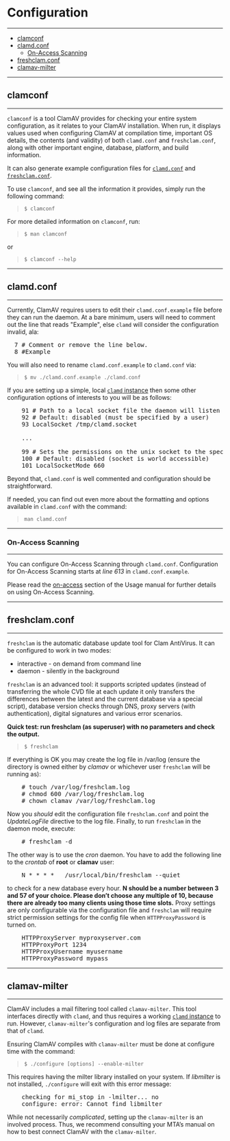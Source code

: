# Configuration

---

<!-- TOC depthFrom:2 depthTo:6 withLinks:1 updateOnSave:1 orderedList:0 -->

- [clamconf](#clamconf)
- [clamd.conf](#clamdconf)
	- [On-Access Scanning](#on-access-scanning)
- [freshclam.conf](#freshclamconf)
- [clamav-milter](#clamav-milter)

<!-- /TOC -->

---

## clamconf

---

`clamconf` is a tool ClamAV provides for checking your entire system configuration, as it relates to your ClamAV installation. When run, it displays values used when configuring ClamAV at compilation time, important OS details, the contents (and validity) of both `clamd.conf` and `freshclam.conf`, along with other important engine, database, platform, and build information.

It can also generate example configuration files for [`clamd.conf`](#clamdconf) and [`freshclam.conf`](#freshclamconf).

To use `clamconf`, and see all the information it provides, simply run the following command:

> `$ clamconf`

For more detailed information on `clamconf`, run:

> `$ man clamconf`

or

> `$ clamconf --help`

---

## clamd.conf

---

Currently, ClamAV requires users to edit their `clamd.conf.example` file before they can run the daemon. At a bare minimum, users will need to comment out the line that reads "Example", else `clamd` will consider the configuration invalid, ala:

<pre>
  7 # Comment or remove the line below.
  8 #Example
</pre>

You will also need to rename `clamd.conf.example` to `clamd.conf` via:

> `$ mv ./clamd.conf.example ./clamd.conf`

If you are setting up a simple, local [`clamd` instance](Scanning.md#clamd) then some other configuration options of interests to you will be as follows:

<pre>
	91 # Path to a local socket file the daemon will listen on.
	92 # Default: disabled (must be specified by a user)
	93 LocalSocket /tmp/clamd.socket

	...

	99 # Sets the permissions on the unix socket to the specified mode.
	100 # Default: disabled (socket is world accessible)
	101 LocalSocketMode 660
</pre>

Beyond that, `clamd.conf` is well commented and configuration should be straightforward.

If needed, you can find out even more about the formatting and options available in `clamd.conf` with the command:

> `man clamd.conf`

---

### On-Access Scanning

---

You can configure On-Access Scanning through `clamd.conf`.  Configuration for On-Access Scanning starts at *line 613* in `clamd.conf.example`.

Please read the [on-access](Usage.md#On-access-Scanning) section of the Usage manual for further details on using On-Access Scanning.

---

## freshclam.conf

---

`freshclam` is the automatic database update tool for Clam AntiVirus. It can be configured to work in two modes:

- interactive - on demand from command line
- daemon - silently in the background

`freshclam` is an advanced tool: it supports scripted updates (instead of transferring the whole CVD file at each update it only transfers the differences between the latest and the current database via a special script), database version checks through DNS, proxy servers (with authentication), digital signatures and various error scenarios.

**Quick test: run freshclam (as superuser) with no parameters and check the output.**

> `$ freshclam`

If everything is OK you may create the log file in /var/log (ensure the directory is owned either by *clamav* or whichever user `freshclam` will be running as):

<pre>
	# touch /var/log/freshclam.log
	# chmod 600 /var/log/freshclam.log
	# chown clamav /var/log/freshclam.log
</pre>

Now you *should* edit the configuration file `freshclam.conf` and point the *UpdateLogFile* directive to the log file. Finally, to run `freshclam` in the daemon mode, execute:

<pre>
	# freshclam -d
</pre>

The other way is to use the *cron* daemon. You have to add the following line to the *crontab* of **root** or **clamav** user:

<pre>
	N * * * *   /usr/local/bin/freshclam --quiet
</pre>

to check for a new database every hour. **N should be a number between 3 and 57 of your choice. Please don’t choose any multiple of 10, because there are already too many clients using those time slots.** Proxy settings are only configurable via the configuration file and `freshclam` will require strict permission settings for the config file when `HTTPProxyPassword` is turned on.

<pre>
	HTTPProxyServer myproxyserver.com
	HTTPProxyPort 1234
	HTTPProxyUsername myusername
	HTTPProxyPassword mypass
</pre>

---

## clamav-milter

---

ClamAV includes a mail filtering tool called `clamav-milter`. This tool interfaces directly with `clamd`, and thus requires a working [`clamd` instance](Scanning.md#clamd) to run. However, `clamav-milter`'s configuration and log files are separate from that of `clamd`.

Ensuring ClamAV compiles with `clamav-milter` must be done at configure time with the command:

> `$ ./configure [options] --enable-milter`

This requires having the milter library installed on your system. If *libmilter* is not installed, `./configure` will exit with this error message:

<pre>
	checking for mi_stop in -lmilter... no
	configure: error: Cannot find libmilter
</pre>

While not necessarily *complicated*, setting up the `clamav-milter` is an involved process. Thus, we recommend consulting your MTA’s manual on how to best connect ClamAV with the `clamav-milter`.
